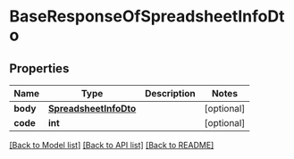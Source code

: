 # BaseResponseOfSpreadsheetInfoDto

## Properties
Name | Type | Description | Notes
------------ | ------------- | ------------- | -------------
**body** | [**SpreadsheetInfoDto**](SpreadsheetInfoDto.md) |  | [optional] 
**code** | **int** |  | [optional] 

[[Back to Model list]](../README.md#documentation-for-models) [[Back to API list]](../README.md#documentation-for-api-endpoints) [[Back to README]](../README.md)


